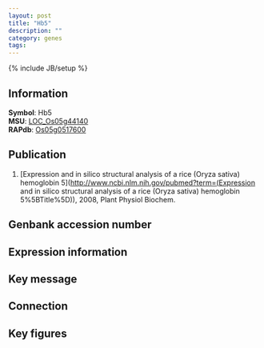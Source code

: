 ```yaml
---
layout: post
title: "Hb5"
description: ""
category: genes
tags: 
---
```

{% include JB/setup %}

## Information
__Symbol__: Hb5  
__MSU__: [LOC_Os05g44140](http://rice.plantbiology.msu.edu/cgi-bin/ORF_infopage.cgi?orf=LOC_Os05g44140)  
__RAPdb__: [Os05g0517600](http://rapdb.dna.affrc.go.jp/viewer/gbrowse_details/irgsp1?name=Os05g0517600)  

## Publication
1. [Expression and in silico structural analysis of a rice (Oryza sativa) hemoglobin 5](http://www.ncbi.nlm.nih.gov/pubmed?term=(Expression and in silico structural analysis of a rice (Oryza sativa) hemoglobin 5%5BTitle%5D)), 2008, Plant Physiol Biochem.

## Genbank accession number

## Expression information

## Key message

## Connection

## Key figures


